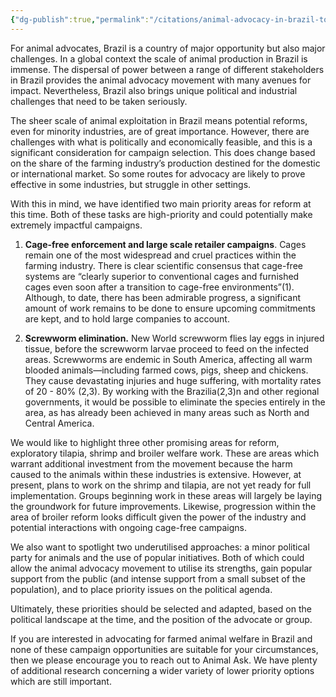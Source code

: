 ```yaml
---
{"dg-publish":true,"permalink":"/citations/animal-advocacy-in-brazil-top-opportunities-for-impact-animal-ask/","tags":["#animal_feed"],"created":"2025-10-23T17:42:44.929+01:00","updated":"2025-10-23T19:18:51.104+01:00"}
---
```


For animal advocates, Brazil is a country of major opportunity but also major challenges. In a global context the scale of animal production in Brazil is immense. The dispersal of power between a range of different stakeholders in Brazil provides the animal advocacy movement with many avenues for impact. Nevertheless, Brazil also brings unique political and industrial challenges that need to be taken seriously.

The sheer scale of animal exploitation in Brazil means potential reforms, even for minority industries, are of great importance. However, there are challenges with what is politically and economically feasible, and this is a significant consideration for campaign selection. This does change based on the share of the farming industry’s production destined for the domestic or international market. So some routes for advocacy are likely to prove effective in some industries, but struggle in other settings. 

With this in mind, we have identified two main priority areas for reform at this time. Both of these tasks are high-priority and could potentially make extremely impactful campaigns.

1. **Cage-free enforcement and large scale retailer campaigns**. Cages remain one of the most widespread and cruel practices within the farming industry. There is clear scientific consensus that cage-free systems are “clearly superior to conventional cages and furnished cages even soon after a transition to cage-free environments”(1). Although, to date, there has been admirable progress, a significant amount of work remains to be done to ensure upcoming commitments are kept, and to hold large companies to account. 

2. **Screwworm elimination.** New World screwworm flies lay eggs in injured tissue, before the screwworm larvae proceed to feed on the infected areas. Screwworms are endemic in South America, affecting all warm blooded animals—including farmed cows, pigs, sheep and chickens. They cause devastating injuries and huge suffering, with mortality rates of 20 - 80% (2,3). By working with the Brazilia(2,3)n and other regional governments, it would be possible to eliminate the species entirely in the area, as has already been achieved in many areas such as North and Central America. 

We would like to highlight three other promising areas for reform, exploratory tilapia, shrimp and broiler welfare work. These are areas which warrant additional investment from the movement because the harm caused to the animals within these industries is extensive. However, at present, plans to work on the shrimp and tilapia, are not yet ready for full implementation. Groups beginning work in these areas will largely be laying the groundwork for future improvements. Likewise, progression within the area of broiler reform looks difficult given the power of the industry and potential interactions with ongoing cage-free campaigns. 

We also want to spotlight two underutilised approaches: a minor political party for animals and the use of popular initiatives. Both of which could allow the animal advocacy movement to utilise its strengths, gain popular support from the public (and intense support from a small subset of the population), and to place priority issues on the political agenda. 

Ultimately, these priorities should be selected and adapted, based on the political landscape at the time, and the position of the advocate or group. 

If you are interested in advocating for farmed animal welfare in Brazil and none of these campaign opportunities are suitable for your circumstances, then we please encourage you to reach out to Animal Ask. We have plenty of additional research concerning a wider variety of lower priority options which are still important.